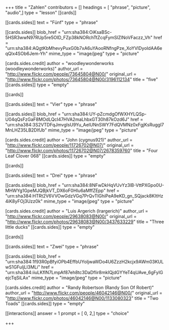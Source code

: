 +++
title = "Zahlen"
contributors = []
headings = [ "phrase", "picture", "audio",]
type = "lesson"
[[cards]]

[[cards.sides]]
text = "Fünf"
type = "phrase"

[[cards.sides]]
blob_href = "urn:sha384:OiKsaBSc-5HSR3wwN97RUp5re5OID_FZp38kNORchTtZcqFymSlZlNoVFaczz_Vh"
href = "urn:sha384:AQgtKbMhevyPuxG0b7xA6uYAooRNfngPze_XoYVlDyoIdAA6eqQlx4SOb6Jem-Yh"
mime_type = "image/jpeg"
type = "picture"

[cards.sides.credit]
author = "woodleywonderworks (woodleywonderworks)"
author_url = "http://www.flickr.com/people/73645804@N00/"
original_url = "http://www.flickr.com/photos/73645804@N00/3196112134"
title = "five"
[[cards.sides]]
type = "empty"

[[cards]]

[[cards.sides]]
text = "Vier"
type = "phrase"

[[cards.sides]]
blob_href = "urn:sha384:UY-pZcmdgOfWXHYLQSp-U04qQsFzGaF8MOdLQcI47HVA2maLhbxGT30h87kOzd6J"
href = "urn:sha384:3S2VTDFqJmvglsU9Yu_AelUNnSWY7FdQVMNz0xFgjKsRuggl7MnLHZ35LB2DIfJb"
mime_type = "image/jpeg"
type = "picture"

[cards.sides.credit]
author = "John (cygnus921)"
author_url = "http://www.flickr.com/people/11726702@N07/"
original_url = "http://www.flickr.com/photos/11726702@N07/2678359760"
title = "Four Leaf Clover 068"
[[cards.sides]]
type = "empty"

[[cards]]

[[cards.sides]]
text = "Drei"
type = "phrase"

[[cards.sides]]
blob_href = "urn:sha384:8NFwDkHqVUvYz3lB-VttPXGpo0U-MHWYg1GpeMJQBjkVT_DX6oF0HIu6aMffZEpp"
href = "urn:sha384:HTRt2V6VVOwGdzVGq7PrQvTIGhiPeA9eKD_gn_SQjack8KItHz4iK8yFOj3Uzz0k"
mime_type = "image/jpeg"
type = "picture"

[cards.sides.credit]
author = "Luis Argerich (lrargerich)"
author_url = "http://www.flickr.com/people/29638083@N00/"
original_url = "http://www.flickr.com/photos/29638083@N00/3437633229"
title = "Three little ducks"
[[cards.sides]]
type = "empty"

[[cards]]

[[cards.sides]]
text = "Zwei"
type = "phrase"

[[cards.sides]]
blob_href = "urn:sha384:1f93R0pBfyiOPb4EffbUYoIjwaWDo4U6ZzzH2kcjx9AWm03KULwS1GFuljLI3MLi"
href = "urn:sha384:iiuLKfIN7LmpAf87eh8tc3DaDflir8mkIQjdGYYeT4qUAve_6gFyIGejcTqSiLAx"
mime_type = "image/jpeg"
type = "picture"

[cards.sides.credit]
author = "Randy Robertson (Randy Son Of Robert)"
author_url = "http://www.flickr.com/people/46042146@N00/"
original_url = "http://www.flickr.com/photos/46042146@N00/1133080323"
title = "Two Toads"
[[cards.sides]]
type = "empty"

[[interactions]]
answer = 1
prompt = [ 0, 2,]
type = "choice"

+++
